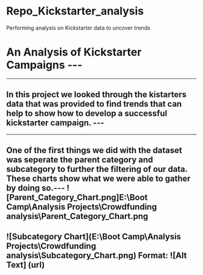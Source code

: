 # Repo_Kickstarter_analysis
Performing analysis on Kickstarter data to uncover trends
# An Analysis of Kickstarter Campaigns ---
---
## In this project we looked through the kistarters data that was provided to find trends that can help to show how to develop a successful kickstarter campaign. ---
---
One of the first things we did with the dataset was seperate the parent category and subcategory to further the filtering of our data. These charts show what we were able to gather by doing so.---
![Parent_Category_Chart.png]E:\Boot Camp\Analysis Projects\Crowdfunding analysis\Parent_Category_Chart.png
---
![Subcategory Chart](E:\Boot Camp\Analysis Projects\Crowdfunding analysis\Subcategory_Chart.png)
Format: ![Alt Text] (url)
---
